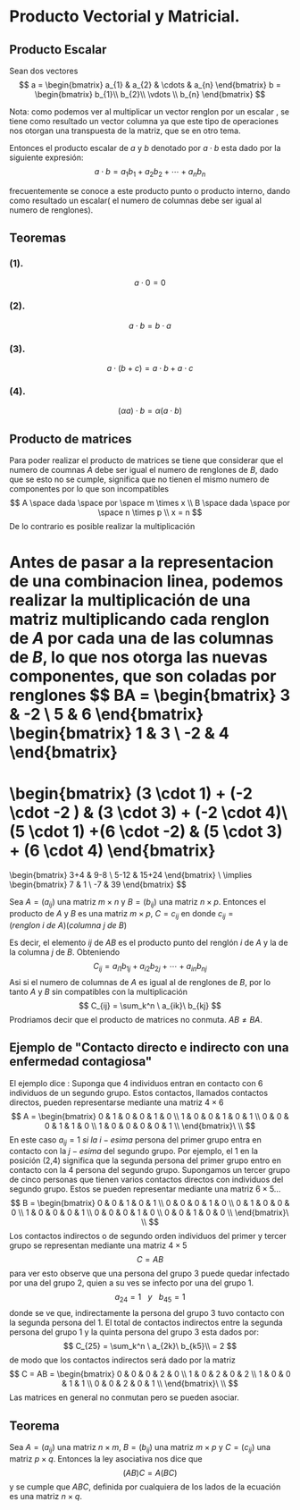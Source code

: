 # Producto Vectorial y Matricial.

## Producto Escalar

Sean dos vectores
$$
a = 
\begin{bmatrix}
a_{1} & a_{2} & \cdots & a_{n}
\end{bmatrix}
b = 
\begin{bmatrix}
b_{1}\\
b_{2}\\
\vdots \\
b_{n}
\end{bmatrix}
$$

Nota: como podemos ver al multiplicar un vector renglon por un escalar , se tiene como resultado un vector columna ya que este tipo de operaciones nos otorgan una transpuesta de la matriz, que se en otro tema.

Entonces el producto escalar de $a$ y $b$  denotado por $a\cdot b$ esta dado por la siguiente expresión:
$$
a\cdot b = a_{1}b_{1} + a_{2}b_{2} + \cdots + a_{n}b_{n}
$$

frecuentemente se conoce a este producto punto o producto interno, dando como resultado un escalar( el numero de columnas debe ser igual al numero de renglones).

## Teoremas

### (1).

$$
a\cdot 0 = 0
$$

### (2).

$$
a\cdot b = b\cdot a
$$

### (3).

$$
a\cdot (b+c) = a\cdot b + a\cdot c
$$

### (4).

$$
(\alpha a)\cdot b = \alpha (a\cdot b)
$$

## Producto de matrices

Para poder realizar el producto de matrices se tiene que considerar que el numero de coumnas $A$ debe ser igual el numero de renglones de $B$, dado que se esto no se cumple, significa que no tienen el mismo numero de componentes por lo que son incompatibles
$$
A \space dada \space por \space m \times x \\
B \space dada \space por \space n \times p \\
x = n
$$
De lo contrario es posible realizar la multiplicación

Antes de pasar a la representacion de una combinacion linea, podemos realizar la multiplicación de una matriz multiplicando cada renglon de $A$ por cada una de las columnas de $B$, lo que nos otorga las nuevas componentes, que son coladas por renglones
$$
BA = 
\begin{bmatrix}
3 & -2 \\
5 & 6 
\end{bmatrix}
\begin{bmatrix}
1 & 3 \\
-2 & 4
\end{bmatrix}
=
\begin{bmatrix}
(3 \cdot 1) + (-2 \cdot -2 ) & (3 \cdot 3) + (-2 \cdot 4)\\
(5 \cdot 1) +(6 \cdot -2) & (5 \cdot 3) + (6 \cdot 4)
\end{bmatrix}
=
\begin{bmatrix}
3+4 & 9-8 \\
5-12 & 15+24
\end{bmatrix}
\\ \implies 
\begin{bmatrix}
7 & 1 \\
-7 & 39
\end{bmatrix}
$$


Sea $A = (a_{ij})$ una matriz $m \times n$ y $B = (b_{ij})$ una matriz $n \times p$. Entonces el producto de $A$ y $B$ es una matriz $m \times p$, $C = c_{ij}$  en donde $c_{ij} = (renglon\ i\ de\ A)(columna\ j\ de\ B)$ 

Es decir, el elemento $ij$ de $AB$ es el producto punto del renglón $i$ de $A$ y la de la columna $j$ de $B$. Obteniendo
$$
C_{ij} = a_{i1}b_{1j} + a_{i2}b_{2j} + \cdots + a_{in}b_{nj}
$$
Asi si el numero de columnas de $A$ es igual al de renglones de $B$, por lo tanto $A$ y $B$ sin compatibles con la multiplicación
$$
C_{ij} = \sum_k^n \ a_{ik}\ b_{kj}
$$
Prodriamos decir que el producto de matrices no conmuta.  $AB \neq BA$.

## Ejemplo de "Contacto directo e indirecto con una enfermedad contagiosa"

El ejemplo dice : Suponga que 4 individuos entran en contacto con 6 individuos de un segundo grupo. Estos contactos, llamados contactos directos, pueden representarse mediante una matriz $4\times6$
$$
A = \begin{bmatrix}
0 & 1 & 0 & 0 & 1 & 0 \\
1 & 0 & 0 & 1 & 0 & 1 \\
0 & 0 & 0 & 1 & 1 & 0 \\
1 & 0 & 0 & 0 & 0 & 1 \\
\end{bmatrix}\ \\
$$
En este caso $a_{ij} = 1$ *si la* $i-esima$ persona del primer grupo entra en contacto con la $j-esima$ del segundo grupo. Por ejemplo, el 1 en la posición (2,4) significa que la segunda persona del primer grupo entro en contacto con la 4 persona del segundo grupo. Supongamos un tercer grupo de cinco personas que tienen varios contactos directos con individuos del segundo grupo. Estos se pueden representar mediante una matriz $6\times5$...
$$
B = \begin{bmatrix}
0 & 0 & 1 & 0 & 1 \\
0 & 0 & 0 & 1 & 0 \\
0 & 1 & 0 & 0 & 0 \\
1 & 0 & 0 & 0 & 1 \\
0 & 0 & 0 & 1 & 0 \\
0 & 0 & 1 & 0 & 0 \\
\end{bmatrix}\ \\
$$
Los contactos indirectos o de segundo orden individuos del primer y tercer grupo se representan mediante una matriz $4\times5$ 
$$
C = AB
$$
para ver esto observe que una persona del grupo 3 puede quedar infectado por una del grupo 2, quien a su ves se infecto por una del grupo 1.
$$
a_{24} = 1 \ \ \ y\ \ \ b_{45} = 1
$$
donde se ve que, indirectamente la persona del grupo 3 tuvo contacto con la segunda persona del 1. El total de contactos indirectos entre la segunda persona del grupo 1 y la quinta persona del grupo 3 esta dados por:
$$
C_{25} = \sum_k^n \ a_{2k}\ b_{k5}\\
= 2
$$
de modo que los contactos indirectos será dado por la matriz
$$
C = AB = \begin{bmatrix}
0 & 0 & 0 & 2 & 0 \\
1 & 0 & 2 & 0 & 2 \\
1 & 0 & 0 & 1 & 1 \\
0 & 0 & 2 & 0 & 1 \\
\end{bmatrix}\ \\
$$
Las matrices en general no conmutan pero se pueden asociar.

## Teorema

Sea $A = (a_{ij})$ una matriz $n\times m$, $B=(b_{ij})$ una matriz $m\times p$ y $C = (c_{ij})$ una matriz $p\times q$. Entonces la ley asociativa nos dice que 
$$
(AB)C = A(BC)
$$
y se cumple que $ABC$, definida por cualquiera de los lados de la ecuación es una matriz $n\times q$.

